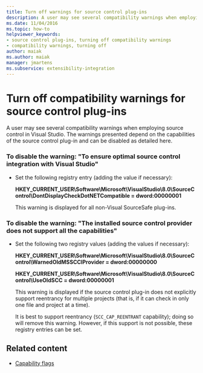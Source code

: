 ```yaml
---
title: Turn off warnings for source control plug-ins
description: A user may see several compatibility warnings when employing source control in Visual Studio. Learn how to disable these warnings.
ms.date: 11/04/2016
ms.topic: how-to
helpviewer_keywords:
- source control plug-ins, turning off compatibility warnings
- compatibility warnings, turning off
author: maiak
ms.author: maiak
manager: jmartens
ms.subservice: extensibility-integration
---
```

# Turn off compatibility warnings for source control plug-ins

A user may see several compatibility warnings when employing source control in Visual Studio. The warnings presented depend on the capabilities of the source control plug-in and can be disabled as detailed here.

### To disable the warning: "To ensure optimal source control integration with Visual Studio"

- Set the following registry entry (adding the value if necessary):

   **HKEY_CURRENT_USER\Software\Microsoft\VisualStudio\8.0\SourceControl\DontDisplayCheckDotNETCompatible = dword:00000001**

   This warning is displayed for all non-Visual SourceSafe plug-ins.

### To disable the warning: "The installed source control provider does not support all the capabilities"

- Set the following two registry values (adding the values if necessary):

     **HKEY_CURRENT_USER\Software\Microsoft\VisualStudio\8.0\SourceControl\WarnedOldMSSCCIProvider = dword:00000000**

    **HKEY_CURRENT_USER\Software\Microsoft\VisualStudio\8.0\SourceControl\UseOldSCC = dword:00000001**

     This warning is displayed if the source control plug-in does not explicitly support reentrancy for multiple projects (that is, if it can check in only one file and project at a time).

     It is best to support reentrancy (`SCC_CAP_REENTRANT` capability); doing so will remove this warning. However, if this support is not possible, these registry entries can be set.

## Related content

- [Capability flags](../extensibility/capability-flags.md)
